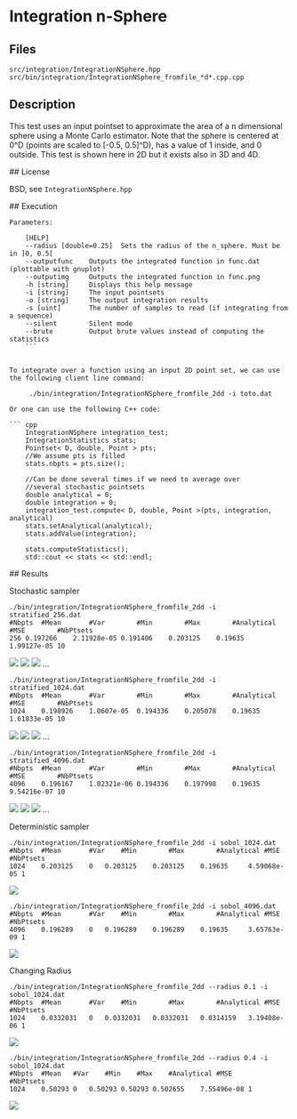 # Integration n-Sphere

## Files

    src/integration/IntegrationNSphere.hpp  
    src/bin/integration/IntegrationNSphere_fromfile_*d*.cpp.cpp

## Description

This test uses an input pointset to approximate the area of a n dimensional sphere using a Monte Carlo estimator. Note that the sphere is centered at 0^D (points are scaled to [-0.5, 0.5]^D), has a value of 1 inside, and 0 outside. This test is shown here in 2D but it exists also in 3D and 4D.

## License

BSD, see `IntegrationNSphere.hpp`

## Execution

```
Parameters:  

	[HELP]
	--radius [double=0.25]	Sets the radius of the n_sphere. Must be in ]0, 0.5[
	--outputfunc 	Outputs the integrated function in func.dat (plottable with gnuplot)
	--outputimg 	Outputs the integrated function in func.png
	-h [string]		Displays this help message
	-i [string]		The input pointsets
	-o [string]		The output integration results
	-s [uint]		The number of samples to read (if integrating from a sequence)
	--silent 		Silent mode
	--brute 		Output brute values instead of computing the statistics
	```


To integrate over a function using an input 2D point set, we can use the following client line command:

     ./bin/integration/IntegrationNSphere_fromfile_2dd -i toto.dat

Or one can use the following C++ code:

``` cpp  
    IntegrationNSphere integration_test;
    IntegrationStatistics stats;
    Pointset< D, double, Point > pts;
    //We assume pts is filled
    stats.nbpts = pts.size();

    //Can be done several times if we need to average over
    //several stochastic pointsets
    double analytical = 0;
    double integration = 0;
    integration_test.compute< D, double, Point >(pts, integration, analytical)
    stats.setAnalytical(analytical);
    stats.addValue(integration);

    stats.computeStatistics();
    std::cout << stats << std::endl;
```


## Results

Stochastic sampler

```
./bin/integration/IntegrationNSphere_fromfile_2dd -i stratified_256.dat
#Nbpts	#Mean		#Var		#Min		#Max		#Analytical	#MSE		#NbPtsets
256	0.197266	2.11928e-05	0.191406	0.203125	0.19635		1.99127e-05	10
```

[![](data/n-Sphere/integration_1_256.png)](data/n-Sphere/integration_1_256.png) [![](data/n-Sphere/integration_2_256.png)](data/n-Sphere/integration_2_256.png) [![](data/n-Sphere/integration_3_256.png)](data/n-Sphere/integration_3_256.png) ...

```
./bin/integration/IntegrationNSphere_fromfile_2dd -i stratified_1024.dat
#Nbpts	#Mean		#Var		#Min		#Max		#Analytical	#MSE		#NbPtsets
1024	0.198926	1.0607e-05	0.194336	0.205078	0.19635		1.61833e-05	10
```

[![](data/n-Sphere/integration_1_1024.png)](data/n-Sphere/integration_1_1024.png) [![](data/n-Sphere/integration_2_1024.png)](data/n-Sphere/integration_2_1024.png) [![](data/n-Sphere/integration_3_1024.png)](data/n-Sphere/integration_3_1024.png) ...

```
./bin/integration/IntegrationNSphere_fromfile_2dd -i stratified_4096.dat
#Nbpts	#Mean		#Var		#Min		#Max		#Analytical	#MSE		#NbPtsets
4096	0.196167	1.02321e-06	0.194336	0.197998	0.19635		9.54216e-07	10
```

[![](data/n-Sphere/integration_1_4096.png)](data/n-Sphere/integration_1_4096.png) [![](data/n-Sphere/integration_2_4096.png)](data/n-Sphere/integration_2_4096.png) [![](data/n-Sphere/integration_3_4096.png)](data/n-Sphere/integration_3_4096.png) ...

Deterministic sampler

```
./bin/integration/IntegrationNSphere_fromfile_2dd -i sobol_1024.dat
#Nbpts	#Mean		#Var	#Min		#Max		#Analytical	#MSE		#NbPtsets
1024	0.203125	0	0.203125	0.203125	0.19635		4.59068e-05	1
```

[![](data/n-Sphere/integration_1024.png)](data/n-Sphere/integration_1024.png)

```
./bin/integration/IntegrationNSphere_fromfile_2dd -i sobol_4096.dat
#Nbpts	#Mean		#Var	#Min		#Max		#Analytical	#MSE		#NbPtsets
4096	0.196289	0	0.196289	0.196289	0.19635		3.65763e-09	1
```

[![](data/n-Sphere/integration_4096.png)](data/n-Sphere/integration_4096.png)

Changing Radius

```
./bin/integration/IntegrationNSphere_fromfile_2dd --radius 0.1 -i sobol_1024.dat
#Nbpts	#Mean		#Var	#Min		#Max		#Analytical	#MSE		#NbPtsets
1024	0.0332031	0	0.0332031	0.0332031	0.0314159	3.19408e-06	1
```

[![](data/n-Sphere_rad_01/integration_1024.png)](data/n-Sphere_rad_01/integration_1024.png)

```
./bin/integration/IntegrationNSphere_fromfile_2dd --radius 0.4 -i sobol_1024.dat
#Nbpts	#Mean	#Var	#Min	#Max	#Analytical	#MSE		#NbPtsets
1024	0.50293	0	0.50293	0.50293	0.502655	7.55496e-08	1
```

[![](data/n-Sphere_rad_04/integration_1024.png)](data/n-Sphere_rad_04/integration_1024.png)
